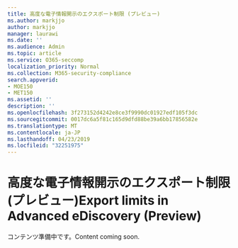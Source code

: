 ```yaml
---
title: 高度な電子情報開示のエクスポート制限 (プレビュー)
ms.author: markjjo
author: markjjo
manager: laurawi
ms.date: ''
ms.audience: Admin
ms.topic: article
ms.service: O365-seccomp
localization_priority: Normal
ms.collection: M365-security-compliance
search.appverid:
- MOE150
- MET150
ms.assetid: ''
description: ''
ms.openlocfilehash: 3f273152d4242e8ce3f9990dc01927edf105f3dc
ms.sourcegitcommit: 0017dc6a5f81c165d9dfd88be39a6bb17856582e
ms.translationtype: MT
ms.contentlocale: ja-JP
ms.lasthandoff: 04/23/2019
ms.locfileid: "32251975"
---
```

# <a name="export-limits-in-advanced-ediscovery-preview"></a><span data-ttu-id="24b2c-102">高度な電子情報開示のエクスポート制限 (プレビュー)</span><span class="sxs-lookup"><span data-stu-id="24b2c-102">Export limits in Advanced eDiscovery (Preview)</span></span>

<span data-ttu-id="24b2c-103">コンテンツ準備中です。</span><span class="sxs-lookup"><span data-stu-id="24b2c-103">Content coming soon.</span></span>